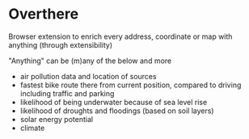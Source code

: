 # Overthere

Browser extension to enrich every address, coordinate or map with anything (through extensibility)

"Anything" can be (m)any of the below and more
- air pollution data and location of sources
- fastest bike route there from current position, compared to driving including traffic and parking
- likelihood of being underwater because of sea level rise
- likelihood of droughts and floodings (based on soil layers)
- solar energy potential
- climate
